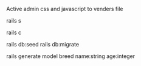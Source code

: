 Active admin css and javascript to venders file

rails s

rails c

rails db:seed
rails db:migrate

rails generate model breed name:string age:integer